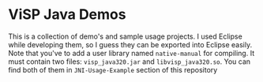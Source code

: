 # ViSP Java Demos

This is a collection of demo's and sample usage projects. I used Eclipse while developing them, so I guess they can be exported into Eclipse easily.  
Note that you've to add a user library named `native-manual` for compiling. It must contain two files: `visp_java320.jar` and `libvisp_java320.so`. You can find both of them in `JNI-Usage-Example` section of this repository
